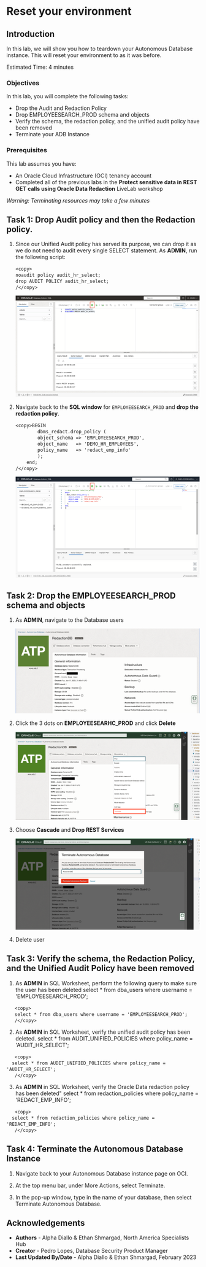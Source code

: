 # Reset your environment

## Introduction

In this lab, we will show you how to teardown your Autonomous Database instance. This will reset your environment to as it was before.

Estimated Time: 4 minutes

### Objectives

In this lab, you will complete the following tasks:

- Drop the Audit and Redaction Policy
- Drop EMPLOYEESEARCH_PROD schema and objects
- Verify the schema, the redaction policy, and the unified audit policy have been removed
- Terminate your ADB Instance
  
### Prerequisites

This lab assumes you have:
- An Oracle Cloud Infrastructure (OCI) tenancy account
- Completed all of the previous labs in the **Protect sensitive data in REST GET calls using Oracle Data Redaction** LiveLab workshop

*Warning: Terminating resources may take a few minutes*

## Task 1: Drop Audit policy and then the Redaction policy.
1. Since our Unified Audit policy has served its purpose, we can drop it as we do not need to audit every single SELECT statement. As **ADMIN**, run the following script:

    ```
    <copy>
    noaudit policy audit_hr_select;
    drop AUDIT POLICY audit_hr_select;
    /</copy>   
    ```

    ![Drop Audit Policy](images/drop-aud-pol.png)
   
3. Navigate back to the **SQL window** for `EMPLOYEESEARCH_PROD` and **drop the redaction policy**.
    
    ```
    <copy>BEGIN
            dbms_redact.drop_policy (
            object_schema => 'EMPLOYEESEARCH_PROD',
            object_name   => 'DEMO_HR_EMPLOYEES',
            policy_name   => 'redact_emp_info'
            );
        end;
    /</copy>   
    ```
    ![Drop](images/drop.png)

## Task 2: Drop the EMPLOYEESEARCH_PROD schema and objects

1. As **ADMIN**, navigate to the Database users

    ![Database users](images/adb-page.png)

2. Click the 3 dots on **EMPLOYEESEARHC_PROD** and click **Delete**

    ![More actions](images/more-actions.png)

3. Choose **Cascade** and **Drop REST Services**

    ![Terminate adb](images/terminate.png)

4. Delete user

## Task 3: Verify the schema, the Redaction Policy, and the Unified Audit Policy have been removed

1. As **ADMIN** in SQL Worksheet, perform the following query to make sure the user has been deleted
select * from dba_users where username = 'EMPLOYEESEARCH_PROD';

 ```
    <copy>
    select * from dba_users where username = 'EMPLOYEESEARCH_PROD';
    /</copy>   
  ```

2. As **ADMIN** in SQL Worksheet, verify the unified audit policy has been deleted.
select * from AUDIT_UNIFIED_POLICIES where policy_name = 'AUDIT_HR_SELECT';

 ```
    <copy>
   select * from AUDIT_UNIFIED_POLICIES where policy_name = 'AUDIT_HR_SELECT';
    /</copy>   
  ```

3. As **ADMIN** in SQL Worksheet, verify the Oracle Data redaction policy has been deleted"
select * from redaction_policies where policy_name = 'REDACT_EMP_INFO';

 ```
    <copy>
   select * from redaction_policies where policy_name = 'REDACT_EMP_INFO';
    /</copy>   
  ```

## Task 4: Terminate the Autonomous Database Instance

1. Navigate back to your Autonomous Database instance page on OCI.

2. At the top menu bar, under More Actions, select Terminate.

3. In the pop-up window, type in the name of your database, then select Terminate Autonomous Database.

## Acknowledgements

- **Authors** - Alpha Diallo & Ethan Shmargad, North America Specialists Hub
- **Creator** - Pedro Lopes, Database Security Product Manager
- **Last Updated By/Date** - Alpha Diallo & Ethan Shmargad, February 2023
